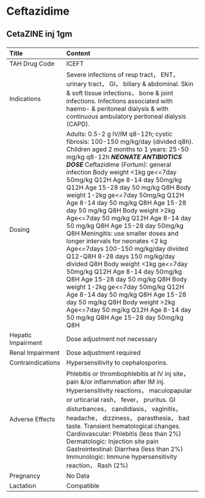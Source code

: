 # Ceftazidime

## CetaZINE inj 1gm

##### 

| Title              | Content                                                                                                                                                                                                                                                                                                                                                                                                                                                                                                                                                                                                                                                                                                                                                                                                                                                                                                                                                        |
|:-------------------|:---------------------------------------------------------------------------------------------------------------------------------------------------------------------------------------------------------------------------------------------------------------------------------------------------------------------------------------------------------------------------------------------------------------------------------------------------------------------------------------------------------------------------------------------------------------------------------------------------------------------------------------------------------------------------------------------------------------------------------------------------------------------------------------------------------------------------------------------------------------------------------------------------------------------------------------------------------------|
| TAH Drug Code      | ICEFT                                                                                                                                                                                                                                                                                                                                                                                                                                                                                                                                                                                                                                                                                                                                                                                                                                                                                                                                                          |
| Indications        | Severe infections of resp tract， ENT， urinary tract， GI， biliary & abdominal. Skin & soft tissue infections， bone & joint infections. Infections associated with haemo- & peritoneal dialysis & with continuous ambulatory peritoneal dialysis (CAPD).                                                                                                                                                                                                                                                                                                                                                                                                                                                                                                                                                                                                                                                                                                    |
| Dosing             | Adults: 0.5-2 g IV/IM q8-12h; cystic fibrosis: 100-150 mg/kg/day (divided q8h). Children aged 2 months to 1 years: 25-50 mg/kg q8-12h *****NEONATE ANTIBIOTICS DOSE***** Ceftazidime (Fortum): general infection Body weight <1kg ge<=7day 50mg/kg Q12H  Age 8-14 day 50mg/kg Q12H  Age 15-28 day 50 mg/kg Q8H Body weight 1-2kg ge<=7day 50mg/kg Q12H  Age 8-14 day 50 mg/kg Q8H  Age 15-28 day 50 mg/kg Q8H Body weight >2kg Age<=7day 50 mg/kg Q12H  Age 8-14 day 50 mg/kg Q8H  Age 15-28 day 50mg/kg Q8H Meningitis: use smaller doses and longer intervals for neonates <2 kg Age<=7days 100-150 mg/kg/day divided Q12-Q8H 8-28 days 150 mg/kg/day divided Q8H Body weight <1kg ge<=7day 50mg/kg Q12H  Age 8-14 day 50mg/kg Q8H  Age 15-28 day 50 mg/kg Q8H Body weight 1-2kg ge<=7day 50mg/kg Q12H  Age 8-14 day 50 mg/kg Q8H  Age 15-28 day 50 mg/kg Q8H Body weight >2kg Age<=7day 50 mg/kg Q12H  Age 8-14 day 50 mg/kg Q8H  Age 15-28 day 50mg/kg Q8H |
| Hepatic Impairment | Dose adjustment not necessary                                                                                                                                                                                                                                                                                                                                                                                                                                                                                                                                                                                                                                                                                                                                                                                                                                                                                                                                  |
| Renal Impairment   | Dose adjustment required                                                                                                                                                                                                                                                                                                                                                                                                                                                                                                                                                                                                                                                                                                                                                                                                                                                                                                                                       |
| Contraindications  | Hypersensitivity to cephalosporins.                                                                                                                                                                                                                                                                                                                                                                                                                                                                                                                                                                                                                                                                                                                                                                                                                                                                                                                            |
| Adverse Effects    | Phlebitis or thrombophlebitis at IV inj site， pain &/or inflammation after IM inj. Hypersensitivity reactions， maculopapular or urticarial rash， fever， pruritus. GI disturbances， candidiasis， vaginitis， headache， dizziness， parasthesia， bad taste. Transient hematological changes. Cardiovascular: Phlebitis (less than 2%) Dermatologic: Injection site pain Gastrointestinal: Diarrhea (less than 2%) Immunologic: Immune hypersensitivity reaction， Rash (2%)                                                                                                                                                                                                                                                                                                                                                                                                                                                                              |
| Pregnancy          | No Data                                                                                                                                                                                                                                                                                                                                                                                                                                                                                                                                                                                                                                                                                                                                                                                                                                                                                                                                                        |
| Lactation          | Compatible                                                                                                                                                                                                                                                                                                                                                                                                                                                                                                                                                                                                                                                                                                                                                                                                                                                                                                                                                     |

